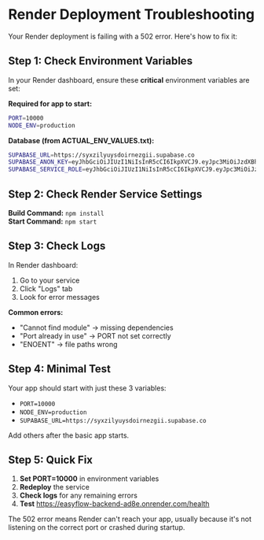 # Render Deployment Troubleshooting

Your Render deployment is failing with a 502 error. Here's how to fix it:

## Step 1: Check Environment Variables

In your Render dashboard, ensure these **critical** environment variables are set:

**Required for app to start:**
```bash
PORT=10000
NODE_ENV=production
```

**Database (from ACTUAL_ENV_VALUES.txt):**
```bash
SUPABASE_URL=https://syxzilyuysdoirnezgii.supabase.co
SUPABASE_ANON_KEY=eyJhbGciOiJIUzI1NiIsInR5cCI6IkpXVCJ9.eyJpc3MiOiJzdXBhYmFzZSIsInJlZiI6InN5eHppbHl1eXNkb2lybmV6Z2lpIiwicm9sZSI6ImFub24iLCJpYXQiOjE3NTYzOTczMTAsImV4cCI6MjA3MTk3MzMxMH0.mfPrYidyc3DEbTmmQuZhmuqqCjV_DE4JWZiv7-n5nE0
SUPABASE_SERVICE_ROLE=eyJhbGciOiJIUzI1NiIsInR5cCI6IkpXVCJ9.eyJpc3MiOiJzdXBhYmFzZSIsInJlZiI6InN5eHppbHl1eXNkb2lybmV6Z2lpIiwicm9sZSI6InNlcnZpY2Vfcm9sZSIsImlhdCI6MTc1NjM5NzMxMCwiZXhwIjoyMDcxOTczMzEwfQ.pqi4cVHTSjWmwhCJcraoJgOc7UCw4fjuSTrlv_6oVwk
```

## Step 2: Check Render Service Settings

**Build Command:** `npm install`  
**Start Command:** `npm start`

## Step 3: Check Logs

In Render dashboard:
1. Go to your service
2. Click "Logs" tab
3. Look for error messages

**Common errors:**
- "Cannot find module" → missing dependencies
- "Port already in use" → PORT not set correctly
- "ENOENT" → file paths wrong

## Step 4: Minimal Test

Your app should start with just these 3 variables:
- `PORT=10000`
- `NODE_ENV=production`  
- `SUPABASE_URL=https://syxzilyuysdoirnezgii.supabase.co`

Add others after the basic app starts.

## Step 5: Quick Fix

1. **Set PORT=10000** in environment variables
2. **Redeploy** the service
3. **Check logs** for any remaining errors
4. **Test** https://easyflow-backend-ad8e.onrender.com/health

The 502 error means Render can't reach your app, usually because it's not listening on the correct port or crashed during startup.